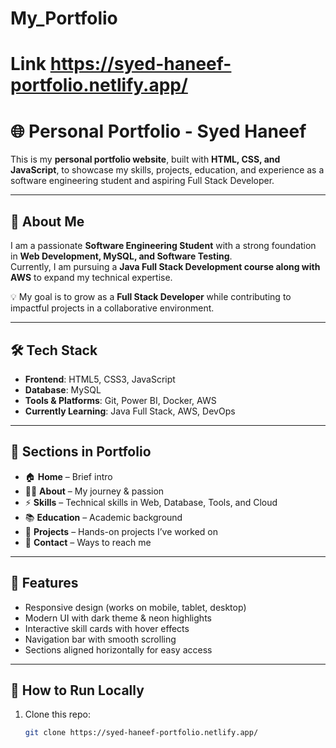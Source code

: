 # My_Portfolio
# Link https://syed-haneef-portfolio.netlify.app/
# 🌐 Personal Portfolio - Syed Haneef

This is my **personal portfolio website**, built with **HTML, CSS, and JavaScript**, to showcase my skills, projects, education, and experience as a software engineering student and aspiring Full Stack Developer.

---

## 📖 About Me
I am a passionate **Software Engineering Student** with a strong foundation in **Web Development, MySQL, and Software Testing**.  
Currently, I am pursuing a **Java Full Stack Development course along with AWS** to expand my technical expertise.  

💡 My goal is to grow as a **Full Stack Developer** while contributing to impactful projects in a collaborative environment.

---

## 🛠️ Tech Stack

- **Frontend**: HTML5, CSS3, JavaScript  
- **Database**: MySQL  
- **Tools & Platforms**: Git, Power BI, Docker, AWS  
- **Currently Learning**: Java Full Stack, AWS, DevOps  

---

## 📂 Sections in Portfolio

- 🏠 **Home** – Brief intro  
- 👨‍💻 **About** – My journey & passion  
- ⚡ **Skills** – Technical skills in Web, Database, Tools, and Cloud  
- 📚 **Education** – Academic background  
- 🚀 **Projects** – Hands-on projects I’ve worked on  
- 📩 **Contact** – Ways to reach me  

---

## 🎨 Features

- Responsive design (works on mobile, tablet, desktop)  
- Modern UI with dark theme & neon highlights  
- Interactive skill cards with hover effects  
- Navigation bar with smooth scrolling  
- Sections aligned horizontally for easy access  

---

## 🚀 How to Run Locally

1. Clone this repo:
   ```bash
   git clone https://syed-haneef-portfolio.netlify.app/
